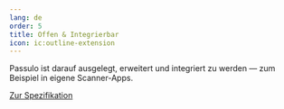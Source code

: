 ```yaml
---
lang: de
order: 5
title: Offen & Integrierbar
icon: ic:outline-extension
---
```


Passulo ist darauf ausgelegt, erweitert und integriert zu werden — zum Beispiel in eigene Scanner-Apps.

<a class="btn btn-outline-primary" href="/spec" role="button" target="_blank">
<span class="iconify-inline" data-icon="ic:outline-file-copy"></span> Zur Spezifikation</a>